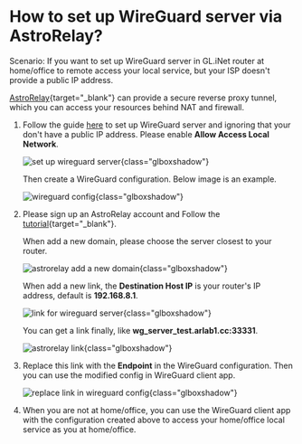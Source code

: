 # How to set up WireGuard server via AstroRelay?

Scenario: If you want to set up WireGuard server in GL.iNet router at home/office to remote access your local service, but your ISP doesn't provide a public IP address.

[AstroRelay](https://www.astrorelay.com){target="_blank"} can provide a secure reverse proxy tunnel, which you can access your resources behind NAT and firewall.

1. Follow the guide [here](../interface_guide/wireguard_server.md) to set up WireGuard server and ignoring that your don't have a public IP address. Please enable **Allow Access Local Network**.

    ![set up wireguard server](https://static.gl-inet.com/docs/router/en/4/tutorials/set_up_wireguard_server_via_astrorelay/start_wg_server4x.jpg){class="glboxshadow"}

    Then create a WireGuard configuration. Below image is an example.

    ![wireguard config](https://static.gl-inet.com/docs/router/en/4/tutorials/set_up_wireguard_server_via_astrorelay/wireguard_config.png){class="glboxshadow"}

2. Please sign up an AstroRelay account and Follow the [tutorial](https://www.astrorelay.com/tutorial.html){target="_blank"}.

    When add a new domain, please choose the server closest to your router.

    ![astrorelay add a new domain](https://static.gl-inet.com/docs/router/en/4/tutorials/set_up_wireguard_server_via_astrorelay/astrorelay_add_a_new_domain.png){class="glboxshadow"}

    When add a new link, the **Destination Host IP** is your router's IP address, default is **192.168.8.1**.

    ![link for wireguard server](https://static.gl-inet.com/docs/router/en/4/tutorials/set_up_wireguard_server_via_astrorelay/astrorelay_wg_server.png){class="glboxshadow"}

    You can get a link finally, like **wg_server_test.arlab1.cc:33331**.

    ![astrorelay link](https://static.gl-inet.com/docs/router/en/4/tutorials/set_up_wireguard_server_via_astrorelay/astrorelay_link.png){class="glboxshadow"}

3. Replace this link with the **Endpoint** in the WireGuard configuration. Then you can use the modified config in WireGuard client app.

    ![replace link in wireguard config](https://static.gl-inet.com/docs/router/en/4/tutorials/set_up_wireguard_server_via_astrorelay/replace_endpoint_in_wireguard_config.png){class="glboxshadow"}

4. When you are not at home/office, you can use the WireGuard client app with the configuration created above to access your home/office local service as you at home/office.

